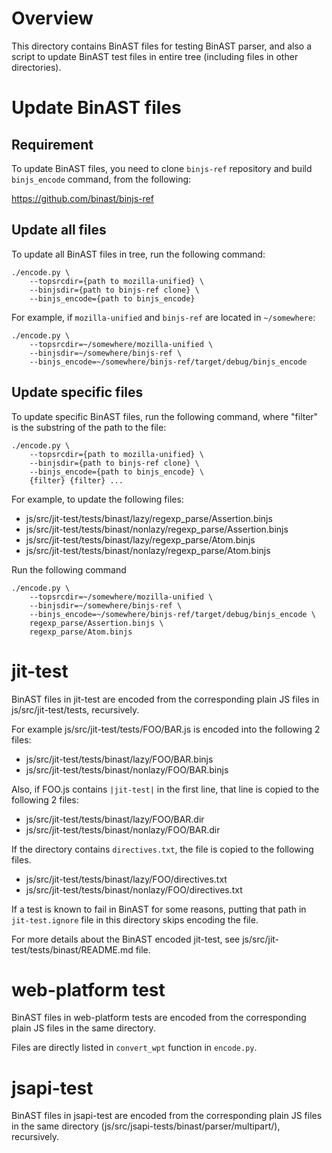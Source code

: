 # Overview

This directory contains BinAST files for testing BinAST parser, and also
a script to update BinAST test files in entire tree (including files in
other directories).


# Update BinAST files

## Requirement

To update BinAST files, you need to clone `binjs-ref` repository and
build `binjs_encode` command, from the following:

https://github.com/binast/binjs-ref


## Update all files

To update all BinAST files in tree, run the following command:

```
./encode.py \
    --topsrcdir={path to mozilla-unified} \
    --binjsdir={path to binjs-ref clone} \
    --binjs_encode={path to binjs_encode}
```

For example, if `mozilla-unified` and `binjs-ref` are located in
`~/somewhere`:

```
./encode.py \
    --topsrcdir=~/somewhere/mozilla-unified \
    --binjsdir=~/somewhere/binjs-ref \
    --binjs_encode=~/somewhere/binjs-ref/target/debug/binjs_encode
```


## Update specific files


To update specific BinAST files, run the following command,
where "filter" is the substring of the path to the file:

```
./encode.py \
    --topsrcdir={path to mozilla-unified} \
    --binjsdir={path to binjs-ref clone} \
    --binjs_encode={path to binjs_encode} \
    {filter} {filter} ...
```

For example, to update the following files:

 - js/src/jit-test/tests/binast/lazy/regexp_parse/Assertion.binjs
 - js/src/jit-test/tests/binast/nonlazy/regexp_parse/Assertion.binjs
 - js/src/jit-test/tests/binast/lazy/regexp_parse/Atom.binjs
 - js/src/jit-test/tests/binast/nonlazy/regexp_parse/Atom.binjs

Run the following command

```
./encode.py \
    --topsrcdir=~/somewhere/mozilla-unified \
    --binjsdir=~/somewhere/binjs-ref \
    --binjs_encode=~/somewhere/binjs-ref/target/debug/binjs_encode \
    regexp_parse/Assertion.binjs \
    regexp_parse/Atom.binjs
```


# jit-test

BinAST files in jit-test are encoded from the corresponding plain JS files
in js/src/jit-test/tests, recursively.

For example js/src/jit-test/tests/FOO/BAR.js is encoded into the following
2 files:

 - js/src/jit-test/tests/binast/lazy/FOO/BAR.binjs
 - js/src/jit-test/tests/binast/nonlazy/FOO/BAR.binjs

Also, if FOO.js contains `|jit-test|` in the first line, that line is
copied to the following 2 files:

 - js/src/jit-test/tests/binast/lazy/FOO/BAR.dir
 - js/src/jit-test/tests/binast/nonlazy/FOO/BAR.dir

If the directory contains `directives.txt`, the file is copied to the
following files.

 - js/src/jit-test/tests/binast/lazy/FOO/directives.txt
 - js/src/jit-test/tests/binast/nonlazy/FOO/directives.txt


If a test is known to fail in BinAST for some reasons, putting that path in
`jit-test.ignore` file in this directory skips encoding the file.

For more details about the BinAST encoded jit-test, see
js/src/jit-test/tests/binast/README.md file.


# web-platform test

BinAST files in web-platform tests are encoded from the corresponding plain
JS files in the same directory.

Files are directly listed in `convert_wpt` function in `encode.py`.


# jsapi-test

BinAST files in jsapi-test are encoded from the corresponding plain JS
files in the same directory (js/src/jsapi-tests/binast/parser/multipart/),
recursively.

